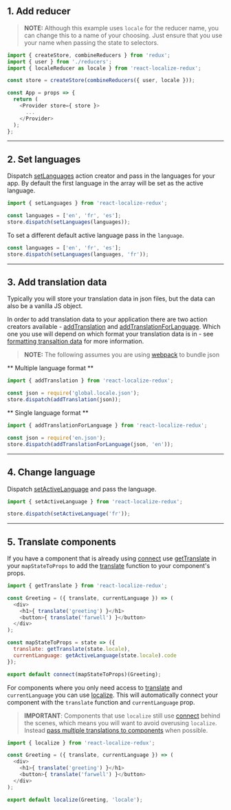 ## 1. Add reducer

> **NOTE:** Although this example uses `locale` for the reducer name, you can change this to a name of your choosing. Just ensure that you use your name when passing the state to selectors.

```javascript
import { createStore, combineReducers } from 'redux';
import { user } from './reducers';
import { localeReducer as locale } from 'react-localize-redux';

const store = createStore(combineReducers({ user, locale }));

const App = props => {
  return (
    <Provider store={ store }>
      ...
    </Provider>
  );
};
```


---------------


## 2. Set languages

Dispatch [setLanguages](../api/action-creators#setlanguageslanguages-defaultactivelanguage) action creator and pass in the languages for your app. By default the first language in the array will be set as the active language.

```javascript
import { setLanguages } from 'react-localize-redux';

const languages = ['en', 'fr', 'es'];
store.dispatch(setLanguages(languages));
```

To set a different default active language pass in the `language`.

```javascript
const languages = ['en', 'fr', 'es'];
store.dispatch(setLanguages(languages, 'fr'));
```



---------------



## 3. Add translation data

Typically you will store your translation data in json files, but the data can also be a vanilla JS object. 

In order to add translation data to your application there are two action creators available - [addTranslation](../api/action-creators#addtranslationdata) and [addTranslationForLanguage](../api/action-creators#addtranslationforlanguagedata-language). Which one you use will depend on which format your translation data is in - see [formatting transaltion data]() for more information.

> **NOTE:** The following assumes you are using [webpack](https://webpack.github.io/) to bundle json

** Multiple language format **

```javascript
import { addTranslation } from 'react-localize-redux';

const json = require('global.locale.json');
store.dispatch(addTranslation(json));
```

** Single language format **

```javascript
import { addTranslationForLanguage } from 'react-localize-redux';

const json = require('en.json');
store.dispatch(addTranslationForLanguage(json, 'en'));
```



---------------



## 4. Change language

Dispatch [setActiveLanguage](../api/action-creators#setactivelanguagelanguage) and pass the language.

```javascript
import { setActiveLanguage } from 'react-localize-redux';

store.dispatch(setActiveLanguage('fr'));
```


---------------



## 5. Translate components

If you have a component that is already using [connect](https://github.com/reactjs/react-redux/blob/master/docs/api.md#connectmapstatetoprops-mapdispatchtoprops-mergeprops-options) use [getTranslate](../api/selectors#gettranslatestate) in your `mapStateToProps` to add the [translate](../api/selectors#translatekey-string-string-data) function to your component's props.

```javascript
import { getTranslate } from 'react-localize-redux';

const Greeting = ({ translate, currentLanguage }) => (
  <div>
    <h1>{ translate('greeting') }</h1>
    <button>{ translate('farwell') }</button>
  </div>
);

const mapStateToProps = state => ({
  translate: getTranslate(state.locale),
  currentLanguage: getActiveLanguage(state.locale).code
});

export default connect(mapStateToProps)(Greeting);
```

For components where you only need access to [translate](../api/selectors#translatekey-string-string-data) and `currentLanguage` you can use [localize](../api/higher-order-component#localizecomponent-reducername). This will automatically connect your component with the `translate` function and `currentLanguage` prop. 

> **IMPORTANT**: Components that use `localize` still use [connect](https://github.com/reactjs/react-redux/blob/master/docs/api.md#connectmapstatetoprops-mapdispatchtoprops-mergeprops-options) behind the scenes, which means you will want to avoid overusing `localize`. Instead [pass multiple translations to components](../features#pass-multiple-translations-to-components) when possible.

```javascript
import { localize } from 'react-localize-redux';

const Greeting = ({ translate, currentLanguage }) => (
  <div>
    <h1>{ translate('greeting') }</h1>
    <button>{ translate('farwell') }</button>
  </div>
);

export default localize(Greeting, 'locale');
```
